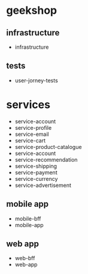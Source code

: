 # geekshop

## infrastructure 
- infrastructure

## tests
- user-jorney-tests

# services
- service-account
- service-profile
- service-email
- service-cart
- service-product-catalogue
- service-account
- service-recommendation
- service-shipping
- service-payment
- service-currency
- service-advertisement

## mobile app
- mobile-bff
- mobile-app

## web app
- web-bff
- web-app
